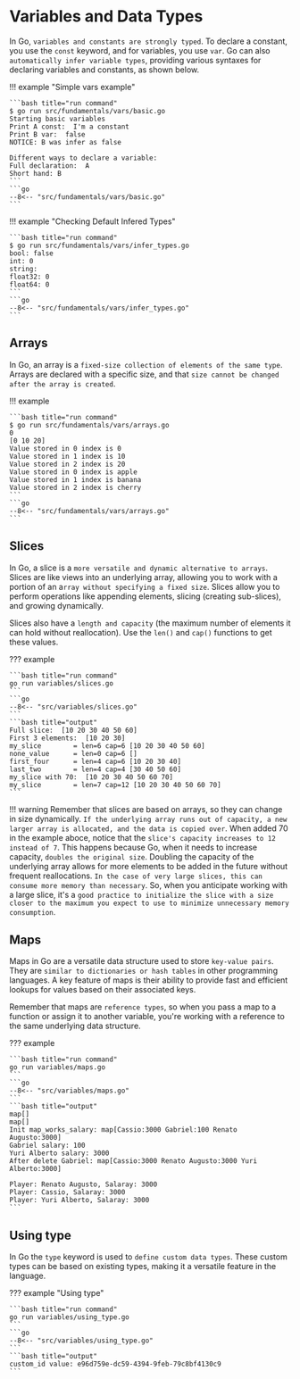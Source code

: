 # Variables and Data Types

In Go, `variables and constants are strongly typed`. To declare a constant, you use the `const` keyword, and for variables, you use `var`. Go can also `automatically infer variable types`, providing various syntaxes for declaring variables and constants, as shown below.

!!! example "Simple vars example"

    ```bash title="run command"
    $ go run src/fundamentals/vars/basic.go
    Starting basic variables
    Print A const:  I'm a constant
    Print B var:  false
    NOTICE: B was infer as false

    Different ways to declare a variable: 
    Full declaration:  A
    Short hand: B
    ```
    ```go
    --8<-- "src/fundamentals/vars/basic.go"
    ```

!!! example "Checking Default Infered Types"

    ```bash title="run command"
    $ go run src/fundamentals/vars/infer_types.go
    bool: false
    int: 0
    string: 
    float32: 0
    float64: 0
    ```
    ```go
    --8<-- "src/fundamentals/vars/infer_types.go"
    ```

## Arrays

In Go, an array is a `fixed-size collection of elements of the same type`. Arrays are declared with a specific size, and that `size cannot be changed after the array is created`.

!!! example

    ```bash title="run command"
    $ go run src/fundamentals/vars/arrays.go
    0
    [0 10 20]
    Value stored in 0 index is 0
    Value stored in 1 index is 10
    Value stored in 2 index is 20
    Value stored in 0 index is apple
    Value stored in 1 index is banana
    Value stored in 2 index is cherry
    ```
    ```go
    --8<-- "src/fundamentals/vars/arrays.go"
    ```

## Slices

In Go, a slice is a `more versatile and dynamic alternative to arrays`. Slices are like views into an underlying array, allowing you to work with a portion of an a`rray without specifying a fixed size`. Slices allow you to perform operations like appending elements, slicing (creating sub-slices), and growing dynamically.

Slices also have a `length and capacity` (the maximum number of elements it can hold without reallocation). Use the `len()` and `cap()` functions to get these values.

??? example

    ```bash title="run command"
    go run variables/slices.go
    ```
    ```go
    --8<-- "src/variables/slices.go"
    ```
    ```bash title="output"
    Full slice:  [10 20 30 40 50 60]
    First 3 elements:  [10 20 30]
    my_slice        = len=6 cap=6 [10 20 30 40 50 60]
    none_value      = len=0 cap=6 []
    first_four      = len=4 cap=6 [10 20 30 40]
    last_two        = len=4 cap=4 [30 40 50 60]
    my_slice with 70:  [10 20 30 40 50 60 70]
    my_slice        = len=7 cap=12 [10 20 30 40 50 60 70]
    ```

!!! warning
    Remember that slices are based on arrays, so they can change in size dynamically. `If the underlying array runs out of capacity, a new larger array is allocated, and the data is copied over`.
    When added 70 in the example aboce, notice that the `slice's capacity increases to 12 instead of 7`. This happens because Go, when it needs to increase capacity, `doubles the original size`. Doubling the capacity of the underlying array allows for more elements to be added in the future without frequent reallocations.
    `In the case of very large slices, this can consume more memory than necessary`. So, when you anticipate working with a large slice, it's a `good practice to initialize the slice with a size closer to the maximum you expect to use to minimize unnecessary memory consumption`.

## Maps

Maps in Go are a versatile data structure used to store `key-value pairs`. They are `similar to dictionaries or hash tables` in other programming languages. A key feature of maps is their ability to provide fast and efficient lookups for values based on their associated keys.

Remember that maps are `reference types`, so when you pass a map to a function or assign it to another variable, you're working with a reference to the same underlying data structure.

??? example

    ```bash title="run command"
    go run variables/maps.go
    ```
    ```go
    --8<-- "src/variables/maps.go"
    ```
    ```bash title="output"
    map[]
    map[]
    Init map_works_salary: map[Cassio:3000 Gabriel:100 Renato Augusto:3000]
    Gabriel salary: 100
    Yuri Alberto salary: 3000
    After delete Gabriel: map[Cassio:3000 Renato Augusto:3000 Yuri Alberto:3000]

    Player: Renato Augusto, Salaray: 3000
    Player: Cassio, Salaray: 3000
    Player: Yuri Alberto, Salaray: 3000
    ```

## Using type

In Go the `type` keyword is used to `define custom data types`. These custom types can be based on existing types, making it a versatile feature in the language.

??? example "Using type"

    ```bash title="run command"
    go run variables/using_type.go
    ```
    ```go
    --8<-- "src/variables/using_type.go"
    ```
    ```bash title="output"
    custom_id value: e96d759e-dc59-4394-9feb-79c8bf4130c9
    ```
